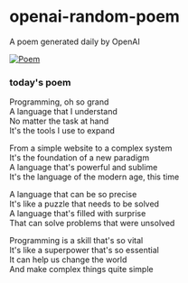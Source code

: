 
# openai-random-poem
 A poem generated daily by OpenAI

[![Poem](https://github.com/fbiego/openai-random-poem/actions/workflows/main.yml/badge.svg)](https://github.com/fbiego/openai-random-poem/actions/workflows/main.yml)

### today's poem  
  
Programming, oh so grand  
A language that I understand  
No matter the task at hand  
It's the tools I use to expand  
  
From a simple website to a complex system  
It's the foundation of a new paradigm  
A language that's powerful and sublime  
It's the language of the modern age, this time  
  
A language that can be so precise  
It's like a puzzle that needs to be solved  
A language that's filled with surprise  
That can solve problems that were unsolved  
  
Programming is a skill that's so vital  
It's like a superpower that's so essential  
It can help us change the world  
And make complex things quite simple